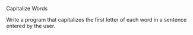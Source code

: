 Capitalize Words

Write a program that capitalizes the first letter of each word in a sentence entered by the user.